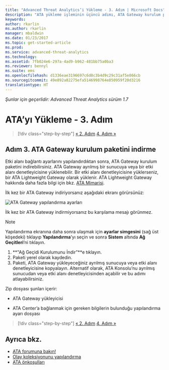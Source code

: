 ```yaml
---
title: "Advanced Threat Analytics’i Yükleme - 3. Adım | Microsoft Docs"
description: "ATA yükleme işleminin üçüncü adımı, ATA Gateway kurulum paketini indirmenize yardımcı olur."
keywords: 
author: rkarlin
ms.author: rkarlin
manager: mbaldwin
ms.date: 01/23/2017
ms.topic: get-started-article
ms.prod: 
ms.service: advanced-threat-analytics
ms.technology: 
ms.assetid: 7fb024e6-297a-4ad9-b962-481bb75a0ba3
ms.reviewer: bennyl
ms.suite: ems
ms.openlocfilehash: d1336eae3196697c6d0c3b4d9c29c31af5e866cb
ms.sourcegitcommit: 49e892a82275efa5146998764e850959f20d3216
translationtype: HT
---
```

*Şunlar için geçerlidir: Advanced Threat Analytics sürüm 1.7*



# <a name="install-ata---step-3"></a>ATA’yı Yükleme - 3. Adım

>[!div class="step-by-step"]
[« 2. Adım](install-ata-step2.md)
[4. Adım »](install-ata-step4.md)

## <a name="step-3-download-the-ata-gateway-setup-package"></a>Adım 3. ATA Gateway kurulum paketini indirme
Etki alanı bağlantı ayarlarını yapılandırdıktan sonra, ATA Gateway kurulum paketini indirebilirsiniz. ATA Gateway ayrılmış bir sunucuya veya bir etki alanı denetleyicisine yüklenebilir. Bir etki alanı denetleyicisine yüklerseniz, bir ATA Lightweight Gateway olarak yüklenir. ATA Lightweight Gateway hakkında daha fazla bilgi için bkz. [ATA Mimarisi](/advanced-threat-analytics/plan-design/ata-architecture). 

İlk kez bir ATA Gateway indiriyorsanız aşağıdaki ekranı görürsünüz:

![ATA Gateway yapılandırma ayarları](media/ATA_1.7-welcome-download-gateway.PNG)

İlk kez bir ATA Gateway indirmiyorsanız bu karşılama mesajı görünmez.

> [!NOTE] 
> Yapılandırma ekranına daha sonra ulaşmak için **ayarlar simgesini** (sağ üst köşedeki) tıklayıp **Yapılandırma**’yı seçin ve sonra **Sistem** altında **Ağ Geçitleri**’ni tıklayın.  

1.  **"Ağ Geçidi Kurulumunu İndir”**e tıklayın.
2.  Paketi yerel olarak kaydedin.
3.  Paketi, ATA Gateway yükleyeceğiniz ayrılmış sunucuya veya etki alanı denetleyicisine kopyalayın. Alternatif olarak, ATA Konsolu’nu ayrılmış sunucudan veya etki alanı denetleyicisinden açabilir ve bu adımı atlayabilirsiniz.

Zip dosyası şunları içerir:

-   ATA Gateway yükleyicisi

-   ATA Center’a bağlanmak için gereken bilgilerin bulunduğu yapılandırma ayarı dosyası


>[!div class="step-by-step"]
[« 2. Adım](install-ata-step2.md)
[4. Adım »](install-ata-step4.md)

## <a name="see-also"></a>Ayrıca bkz.

- [ATA forumuna bakın!](https://social.technet.microsoft.com/Forums/security/home?forum=mata)
- [Olay koleksiyonunu yapılandırma](configure-event-collection.md)
- [ATA önkoşulları](/advanced-threat-analytics/plan-design/ata-prerequisites)
